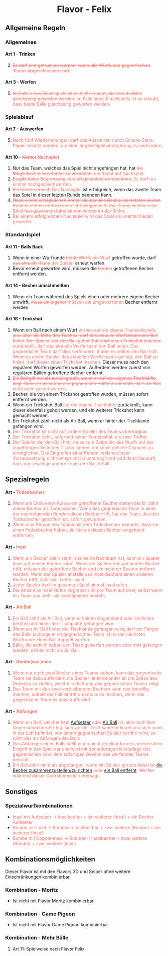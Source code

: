 <h1 align=center>Flavor - Felix</h1>

## Allgemeine Regeln

### Allgemeines

#### Art 1 - Trinken

2. <span style="color:rgb(253, 119, 110)"><del>Es darf erst getrunken werden, wenn alle Würfe des gegnerischen Teams abgeschlossen sind.</del></span>

#### Art 3 - Werfen

5. <span style="color:rgb(253, 119, 110)"><del>Im Falle eines Einzelspiels ist es nicht erlaubt, dass beide Bälle gleichzeitig geworfen werden.</del></span>
<span style="color:rgb(253, 119, 110)">Im Falle eines Einzelspiels ist es erlaubt, dass beide Bälle gleichzeitig geworfen werden.</span>

### Spielablauf

#### Art 7 - Auswerfen

5. <span style="color:rgb(253, 119, 110)">Nach fünf Wiederholungen darf das Auswerfen durch Schere-Stein-Papier ersetzt werden, um eine längere Spielverzögerung zu verhindern.</span>

#### Art 10 - <span style="color:rgb(253, 119, 110)"><del>Konter</del> Nachspiel</span>

1. Nur das Team, welches das Spiel nicht angefangen hat, hat <span style="color:rgb(253, 119, 110)"><del>die Möglichkeit einen Konter zu vollenden.</del> ein Recht auf Nachspiel.</span>
2. <span style="color:rgb(253, 119, 110)"><del>Es gibt keine Begrenzung, wie oft gekontert werden kann.</del> Es darf nur einmal nachgespielt werden.</span>
3. <span style="color:rgb(253, 119, 110)"><del>Ein Konterversuch</del> Das Nachspiel</span> ist erfolgreich, wenn das zweite Team das Spiel in dieser letzten Runde beenden kann.
4. <span style="color:rgb(253, 119, 110)"><del>Nach einem erfolgreichen Konter bleiben alle Becher der letzten beiden Runden stehen und werden nicht weggestellt. Das Team, welches das Spiel fast gewonnen hätte ist nun wieder an der Reihe.</del></span>
5. <span style="color:rgb(253, 119, 110)">Bei einem erfolgreichen Nachspiel wird das Spiel als unentschieden gewertet.</span>

### Standardspiel

#### Art 11 - Balls Back

1. Wenn in einer Wurfrunde <span style="color:rgb(253, 119, 110)"><del>beide Würfe</del> ein Wurf</span> getroffen wurde, darf <span style="color:rgb(253, 119, 110)"><del>das aktuelle Team</del> der Spieler</span> erneut werfen.
2. Bevor erneut geworfen wird, müssen die <span style="color:rgb(253, 119, 110)"><del>beiden</del></span> getroffenen Becher entfernt werden.

#### Art 14 - Becher umschmeißen

1. Wenn ein Team während des Spiels einen oder mehrere eigene Becher umwirft, <span style="color:rgb(253, 119, 110)"><del>muss ein eigener</del> müssen die umgeworfenen</span> Becher entfernt werden.

<!--
Dieser Änderung wird vorerst ausgesetzt, um die faire Umsetzbarkeit zu prüfen.

#### Art 15 - Blasen

1. <span style="color:rgb(253, 119, 110)">Es ist erlaubt einen Ball, welcher noch nicht komplett im Becher ist, durch Blasen zu retten.</span>
2. <span style="color:rgb(253, 119, 110)">Ein Ball ist noch nicht komplett im Becher, wenn er die Flüssigkeit im Becher noch nicht berührt hat.</span>
3. <span style="color:rgb(253, 119, 110)">Wenn der Ball aus einem Becher in einen anderen geblasen wird, zählen beide Becher als getroffen und müssen entfernt werden.</span>
-->

#### Art 16 - Trickshot

1. Wenn ein Ball nach einem Wurf <span style="color:rgb(253, 119, 110)"><del>zurück auf die eigene Tischseite rollt, also über die Mitte des Tisches, darf das aktuelle Werferteam den Ball holen. Der Spieler, der den Ball geholt hat, darf einen Trickshot machen.</del> zurückrollt, darf das aktuelle Werferteam den Ball holen. Das gegnerische Team darf dies verhindern, indem es selber den Ball holt. Wenn es einem Spieler des aktuellen Werferteams gelingt, den Ball zu holen, darf dieser einen Trickshot machen.</span> Dieser muss nach den regulären Würfen geworfen werden. Außerdem werden zuerst von regulären Bällen getroffene Becher entfernt.
2. <span style="color:rgb(253, 119, 110)"><del>Ein Ball gilt nur als zurückgerollt, wenn er auf der eigenen Tischhälfte liegt. Wenn er wieder in die gegnerische Hälfte zurückrollt, darf der Ball nicht mehr geholt werden.</del></span>
3. Becher, die von einem Trickshot getroffen wurden, müssen sofort entfernt werden.
4. Wenn ein Trickshot-Ball <span style="color:rgb(253, 119, 110)"><del>auf die eigene Tischhälfte</del></span> zurückrollt, kann dieser ebenfalls geholt werden, und ein weiterer Trickshot kann gemacht werden.
5. Ein Trickshot zählt nicht als Air Ball, wenn er hinter der Tischkante gefangen wird.
6. <span style="color:rgb(253, 119, 110)">Der Trickshot ist nicht auf andere Spieler des Teams übertragbar.</span>
7. <span style="color:rgb(253, 119, 110)">Der Trickshot zählt, aufgrund seiner Komplexität, als zwei Treffer.</span>
8. <span style="color:rgb(253, 119, 110)">Der Spieler der den Ball holt, muss zum Zeitpunkt des Wurfs auf der zugehörigen Seite des Tischs stehen, um somit gleiche Chancen zu ermöglichen. Das Eingreifen einer Person, welche dieser Vorraussetzung nicht entspricht ist untersagt und wird damit bestraft, dass das jeweilige andere Team den Ball erhält.</span>

## Spezialregeln

#### Art - <span style="color:rgb(253, 119, 110)">Todesbecher</span>

1. <span style="color:rgb(253, 119, 110)">Wenn am Ende einer Runde ein getroffener Becher stehen bleibt, zählt dieser Becher als Todesbecher. Wenn das gegnerische Team in einer der nachfolgenden Runden diesen Becher trifft, hat das Team, das den Todesbecher getroffen hat, sofort gewonnen.</span>
2. <span style="color:rgb(253, 119, 110)">Wenn eine Person des Teams mit dem Todesbecher bemerkt, dass sie einen Todesbecher haben, dürfen sie diesen Becher umgehend entfernen.</span>

#### Art - <span style="color:rgb(253, 119, 110)">Insel</span>

1. <span style="color:rgb(253, 119, 110)">Wenn ein Becher allein steht, also keine Nachbarn hat, kann ein Spieler Insel auf diesen Becher rufen. Wenn der Spieler den genannten Becher trifft, müssen der getroffene Becher und ein weiterer Becher entfernt werden. Wenn der Spieler anstelle des Insel-Bechers einen anderen Becher trifft, zählt der Treffer nicht.</span>
2. <span style="color:rgb(253, 119, 110)">Jeder Spieler darf im gesamten Spiel einmal Insel rufen.</span>
3. <span style="color:rgb(253, 119, 110)">Die Anzahl an Insel-Rufen begrenzt sich pro Team auf zwei, selbst wenn ein Team aus mehr als zwei Spielern besteht.</span>

#### Art - <span style="color:rgb(253, 119, 110)">Air Ball</span>

1. <span style="color:rgb(253, 119, 110)">Ein Ball zählt als Air Ball, wenn er keinen Gegenstand oder ähnliches berührt und hinter der Tischplatte gefangen wird.</span>
2. <span style="color:rgb(253, 119, 110)">Wenn ein Air Ball hinter der Tischkante gefangen wird, darf der Fänger des Balls (solange er im gegnerischen Team ist) in der nächsten Wurfrunde einen Ball doppelt werfen.</span>
3. <span style="color:rgb(253, 119, 110)">Bälle, die seitlich neben den Tisch geworfen werden oder dort gefangen werden, zählen nicht als Air Ball.</span>

#### Art - <span style="color:rgb(253, 119, 110)">Gentle(wo-)men</span>

1. <span style="color:rgb(253, 119, 110)">Wenn nur noch zwei Becher eines Teams stehen, kann das gegnerische Team sie dazu auffordern die Becher hintereinander an die Spitze des Dreiecks zu stellen, welche in Richtung des gegnerischen Teams zeigt.</span>
2. <span style="color:rgb(253, 119, 110)">Das Team mit den zwei verbleibenden Bechern kann das freiwillig machen, sobald der Fall eintritt und muss es machen, wenn das gegnerische Team es dazu auffordert.</span>

#### Art - <span style="color:rgb(253, 119, 110)">Abfangen</span>

1. <span style="color:rgb(253, 119, 110)">Wenn ein Ball, welcher kein [Aufsetzer](regelwerk?id=art-12-aufsetzer) oder [Air Ball](felix?id=art-air-ball) ist, also noch kein Gegenstand berührt hat, sich vor der Tischkante befindet und sich somit in der Luft befindet, von einem gegnerischen Spieler berührt wird, so zählt das als Abfangen des Balls</span>
2. <span style="color:rgb(253, 119, 110)">Das Abfangen eines Balls stellt einen nicht regelkonformen, irreversiblen Eingriff in das Spiel dar und wird mit der sofortigen Niederlage des gegnerischen bzw. dem sofortigen Gewinn des werfenden Teams bestraft.</span>
3. <span style="color:rgb(253, 119, 110)">Ein Ball zählt nicht als abgefangen, wenn ein Spieler gerade dabei ist [die Becher zusammenzustellen/zu richten](regelwerk?id=art-5-becher-richten-zusammenstellen) oder [ein Ball entfernt](regelwerk?id=art-6-ball-entfernen). Werfen während dieser Operationen ist untersagt.</span>

## Sonstiges

### Spezialwurfkombinationen

- <span style="color:rgb(253, 119, 110)">Insel mit Aufsetzer &rarr; Inselbecher + ein weiterer (Insel) + ein Becher Aufsetzer</span>
- <span style="color:rgb(253, 119, 110)">Bombe mit Insel &rarr; Bomben-/ Inselbecher + zwei weitere (Bombe) + ein weiterer (Insel)</span>
- <span style="color:rgb(253, 119, 110)">Bombe mit Doppel-Insel &rarr; Bomben-/ Inselbecher + zwei weitere (Bombe) + zwei weitere (Insel)</span>

## Kombinationsmöglichkeiten

Dieser Flavor ist mit den Flavors 3D und Sniper ohne weitere Einschränkungen kombinierbar.

### Kombination - Moritz

- Ist nicht mit Flavor Moritz kombinierbar

### Kombination - Game Pigeon

- Ist nicht mit Flavor Game Pigeon kombinierbar

### Kombination - Mehr Bälle

1. Art 11: Spielweise nach Flavor Felix
